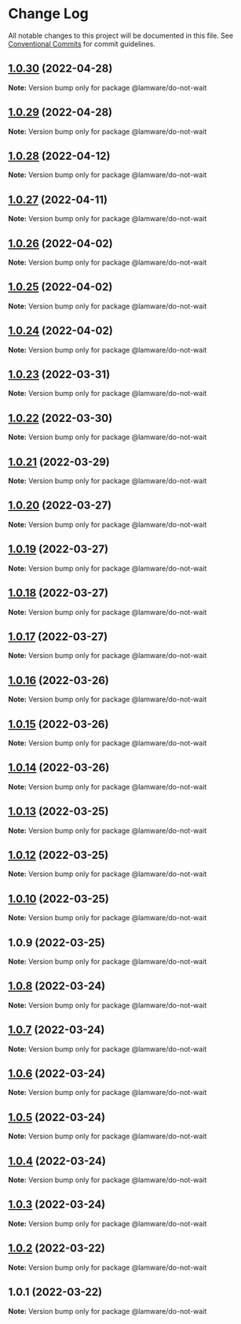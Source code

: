 # Change Log

All notable changes to this project will be documented in this file.
See [Conventional Commits](https://conventionalcommits.org) for commit guidelines.

## [1.0.30](https://github.com/evilkiwi/lamware/compare/@lamware/do-not-wait@1.0.29...@lamware/do-not-wait@1.0.30) (2022-04-28)

**Note:** Version bump only for package @lamware/do-not-wait





## [1.0.29](https://github.com/evilkiwi/lamware/compare/@lamware/do-not-wait@1.0.28...@lamware/do-not-wait@1.0.29) (2022-04-28)

**Note:** Version bump only for package @lamware/do-not-wait





## [1.0.28](https://github.com/evilkiwi/lamware/compare/@lamware/do-not-wait@1.0.27...@lamware/do-not-wait@1.0.28) (2022-04-12)

**Note:** Version bump only for package @lamware/do-not-wait





## [1.0.27](https://github.com/evilkiwi/lamware/compare/@lamware/do-not-wait@1.0.26...@lamware/do-not-wait@1.0.27) (2022-04-11)

**Note:** Version bump only for package @lamware/do-not-wait





## [1.0.26](https://github.com/evilkiwi/lamware/compare/@lamware/do-not-wait@1.0.25...@lamware/do-not-wait@1.0.26) (2022-04-02)

**Note:** Version bump only for package @lamware/do-not-wait





## [1.0.25](https://github.com/evilkiwi/lamware/compare/@lamware/do-not-wait@1.0.24...@lamware/do-not-wait@1.0.25) (2022-04-02)

**Note:** Version bump only for package @lamware/do-not-wait





## [1.0.24](https://github.com/evilkiwi/lamware/compare/@lamware/do-not-wait@1.0.23...@lamware/do-not-wait@1.0.24) (2022-04-02)

**Note:** Version bump only for package @lamware/do-not-wait





## [1.0.23](https://github.com/evilkiwi/lamware/compare/@lamware/do-not-wait@1.0.22...@lamware/do-not-wait@1.0.23) (2022-03-31)

**Note:** Version bump only for package @lamware/do-not-wait





## [1.0.22](https://github.com/evilkiwi/lamware/compare/@lamware/do-not-wait@1.0.21...@lamware/do-not-wait@1.0.22) (2022-03-30)

**Note:** Version bump only for package @lamware/do-not-wait





## [1.0.21](https://github.com/evilkiwi/lamware/compare/@lamware/do-not-wait@1.0.20...@lamware/do-not-wait@1.0.21) (2022-03-29)

**Note:** Version bump only for package @lamware/do-not-wait





## [1.0.20](https://github.com/evilkiwi/lamware/compare/@lamware/do-not-wait@1.0.19...@lamware/do-not-wait@1.0.20) (2022-03-27)

**Note:** Version bump only for package @lamware/do-not-wait





## [1.0.19](https://github.com/evilkiwi/lamware/compare/@lamware/do-not-wait@1.0.18...@lamware/do-not-wait@1.0.19) (2022-03-27)

**Note:** Version bump only for package @lamware/do-not-wait





## [1.0.18](https://github.com/evilkiwi/lamware/compare/@lamware/do-not-wait@1.0.17...@lamware/do-not-wait@1.0.18) (2022-03-27)

**Note:** Version bump only for package @lamware/do-not-wait





## [1.0.17](https://github.com/evilkiwi/lamware/compare/@lamware/do-not-wait@1.0.16...@lamware/do-not-wait@1.0.17) (2022-03-27)

**Note:** Version bump only for package @lamware/do-not-wait





## [1.0.16](https://github.com/evilkiwi/lamware/compare/@lamware/do-not-wait@1.0.15...@lamware/do-not-wait@1.0.16) (2022-03-26)

**Note:** Version bump only for package @lamware/do-not-wait





## [1.0.15](https://github.com/evilkiwi/lamware/compare/@lamware/do-not-wait@1.0.14...@lamware/do-not-wait@1.0.15) (2022-03-26)

**Note:** Version bump only for package @lamware/do-not-wait





## [1.0.14](https://github.com/evilkiwi/lamware/compare/@lamware/do-not-wait@1.0.13...@lamware/do-not-wait@1.0.14) (2022-03-26)

**Note:** Version bump only for package @lamware/do-not-wait





## [1.0.13](https://github.com/evilkiwi/lamware/compare/@lamware/do-not-wait@1.0.12...@lamware/do-not-wait@1.0.13) (2022-03-25)

**Note:** Version bump only for package @lamware/do-not-wait





## [1.0.12](https://github.com/evilkiwi/lamware/compare/@lamware/do-not-wait@1.0.10...@lamware/do-not-wait@1.0.12) (2022-03-25)

**Note:** Version bump only for package @lamware/do-not-wait





## [1.0.10](https://github.com/evilkiwi/lamware/compare/@lamware/do-not-wait@1.0.9...@lamware/do-not-wait@1.0.10) (2022-03-25)

**Note:** Version bump only for package @lamware/do-not-wait





## 1.0.9 (2022-03-25)

**Note:** Version bump only for package @lamware/do-not-wait





## [1.0.8](https://github.com/evilkiwi/lamware/compare/@lamware/do-not-wait@1.0.7...@lamware/do-not-wait@1.0.8) (2022-03-24)

**Note:** Version bump only for package @lamware/do-not-wait





## [1.0.7](https://github.com/evilkiwi/lamware/compare/@lamware/do-not-wait@1.0.6...@lamware/do-not-wait@1.0.7) (2022-03-24)

**Note:** Version bump only for package @lamware/do-not-wait





## [1.0.6](https://github.com/evilkiwi/lamware/compare/@lamware/do-not-wait@1.0.5...@lamware/do-not-wait@1.0.6) (2022-03-24)

**Note:** Version bump only for package @lamware/do-not-wait





## [1.0.5](https://github.com/evilkiwi/lamware/compare/@lamware/do-not-wait@1.0.4...@lamware/do-not-wait@1.0.5) (2022-03-24)

**Note:** Version bump only for package @lamware/do-not-wait





## [1.0.4](https://github.com/evilkiwi/lamware/compare/@lamware/do-not-wait@1.0.3...@lamware/do-not-wait@1.0.4) (2022-03-24)

**Note:** Version bump only for package @lamware/do-not-wait





## [1.0.3](https://github.com/evilkiwi/lamware/compare/@lamware/do-not-wait@1.0.2...@lamware/do-not-wait@1.0.3) (2022-03-24)

**Note:** Version bump only for package @lamware/do-not-wait





## [1.0.2](https://github.com/evilkiwi/lamware/compare/@lamware/do-not-wait@1.0.1...@lamware/do-not-wait@1.0.2) (2022-03-22)

**Note:** Version bump only for package @lamware/do-not-wait





## 1.0.1 (2022-03-22)

**Note:** Version bump only for package @lamware/do-not-wait
